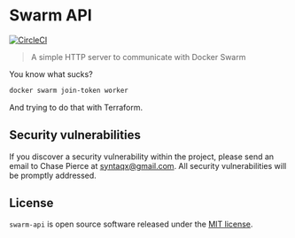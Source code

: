 # Swarm API

[![CircleCI](https://circleci.com/gh/syntaqx/swarm-api.svg?style=svg)](https://circleci.com/gh/syntaqx/swarm-api)

> A simple HTTP server to communicate with Docker Swarm

You know what sucks?

```sh
docker swarm join-token worker
```

And trying to do that with Terraform.

## Security vulnerabilities

If you discover a security vulnerability within the project, please send an
email to Chase Pierce at syntaqx@gmail.com. All security vulnerabilities will be
promptly addressed.

## License

[MIT]: https://opensource.org/licenses/MIT

`swarm-api` is open source software released under the [MIT license][MIT].
